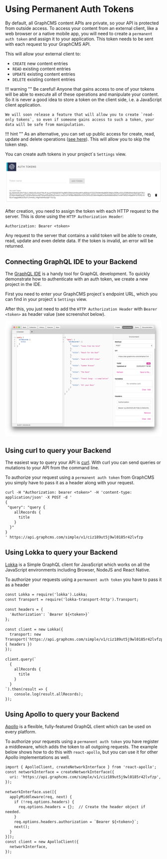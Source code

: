 # Using Permanent Auth Tokens

By default, all GraphCMS content APIs are private, so your API is protected from outside access. To access your content from an external client, like a web browser or a native mobile app, you will need to create a `permanent auth token` and assign it to your application. This token needs to be sent with each request to your GraphCMS API.

This will allow your external client to:

* `CREATE` new content entries
* `READ` existing content entries
* `UPDATE` existing content entries
* `DELETE` existing content entries

!!! warning ""
    Be careful! Anyone that gains access to one of your tokens will be able to execute all of these operations and manipulate your content. So it is never a good idea to store a token on the client side, i.e. a JavaScript client application.

    We will soon release a feature that will allow you to create `read-only tokens`, so even if someone gains access to such a token, your data will be safe from manipulation.

!!! hint ""
    As an alternative, you can set up public access for create, read, update and delete operations ([see here](/guides/Public_API_access)). This will allow you to skip the token step.

You can create auth tokens in your project´s `Settings` view.

![Screenshot](../img/guides/auth_token.png)

After creation, you need to assign the token with each HTTP request to the server. This is done using the `HTTP Authorization Header`:

```
Authorization: Bearer <token>
```

Any request to the server that contains a valid token will be able to create, read, update and even delete data. If the token is invalid, an error will be returned.

## Connecting GraphQL IDE to your Backend

The [GraphQL IDE](https://github.com/redound/graphql-ide) is a handy tool for GraphQL development. To quickly demonstrate how to authenticate with an auth token, we create a new project in the IDE.

First you need to enter your GraphCMS project´s endpoint URL, which you can find in your project´s `Settings` view.

After this, you just need to add the `HTTP Authorization Header` with `Bearer <token>` as header value (see screenshot below).

![Screenshot](../img/guides/graphql_ide.png)

## Using curl to query your Backend

The easiest way to query your API is [curl](https://curl.haxx.se/). With curl you can send queries or mutations to your API from the command line.

To authorize your request using a `permanent auth token` from GraphCMS you simply have to pass it as a header along with your request.

```
curl -H "Authorization: bearer <token>" -H 'content-type: application/json' -X POST -d '
{
 "query": "query {
    allRecords {
      title
    }
  }"
}
' https://api.graphcms.com/simple/v1/ciz189ut5j9wl0185r42lvfzp
```

## Using Lokka to query your Backend

[Lokka](https://github.com/kadirahq/lokka) is a Simple GraphQL client for JavaScript which works on all the JavaScript environments including Browser, NodeJS and React Native.

To authorize your requests using a `permanent auth token` you have to pass it as a header
```
const Lokka = require('lokka').Lokka;
const Transport = require('lokka-transport-http').Transport;

const headers = {
  'Authorization': `Bearer ${<token>}`
};

const client = new Lokka({
  transport: new Transport('https://api.graphcms.com/simple/v1/ciz189ut5j9wl0185r42lvfzp', { headers })
});

client.query(`
  {
    allRecords {
      title
    }
  }
`).then(result => {
    console.log(result.allRecords);
});
```

## Using Apollo to query your Backend

[Apollo](http://dev.apollodata.com/) is a flexible, fully-featured GraphQL client which can be used on every platform.

To authorize your requests using a `permanent auth token` you have register a middleware, which adds the token to all outgoing requests. The example below shows how to do this with `react-apollo`, but you can use it for other Apollo implementations as well.

```
import { ApolloClient, createNetworkInterface } from 'react-apollo';
const networkInterface = createNetworkInterface({
  uri: 'https://api.graphcms.com/simple/v1/ciz189ut5j9wl0185r42lvfzp',
});

networkInterface.use([{
  applyMiddleware(req, next) {
    if (!req.options.headers) {
      req.options.headers = {};  // Create the header object if needed.
    }
    req.options.headers.authorization = `Bearer ${<token>}`;
    next();
  }
}]);
const client = new ApolloClient({
  networkInterface,
});
```
